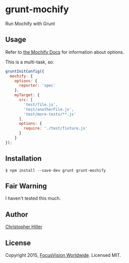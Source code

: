 # grunt-mochify

Run Mochify with Grunt

## Usage

Refer to [the Mochify Docs](https://github.com/mantoni/mochify.js/blob/master/README.md) for information about options.

This is a multi-task, so:

```js
gruntInitConfig({
  mochify: {
    options: {
      reporter: 'spec'
    },
    myTarget: {
      src: [
        'test/file.js', 
        'test/anotherFile.js', 
        'test/more-tests/**.js'
      ],
      options: {
        require: './test/fixture.js'
      }
    }
});
```

## Installation

```shell
$ npm install --save-dev grunt grunt-mochify
```

## Fair Warning

I haven't tested this much.

## Author

[Christopher Hiller](https://github.com/boneskull)

## License

Copyright 2015, [FocusVision Worldwide](http://www.focusvision.com).  Licensed MIT.
